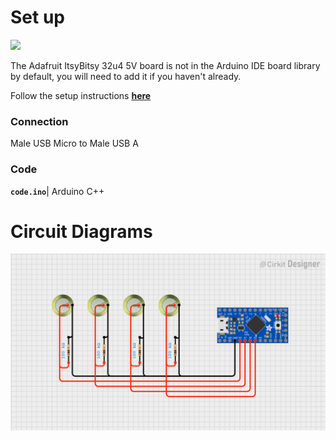 # Set up
![](https://cdn-learn.adafruit.com/assets/assets/000/049/494/large1024/development_boards_3vpinout.jpg?1513813288)

The Adafruit ItsyBitsy 32u4 5V board is not in the Arduino IDE board library by default, you will need to add it if you haven't already.

Follow the setup instructions [**here**](https://learn.adafruit.com/introducting-itsy-bitsy-32u4/arduino-ide-setup)

### Connection
Male USB Micro to Male USB A

### Code
**`code.ino`**| Arduino C++

# Circuit Diagrams

![alt text](<Adafruit Itsy Bitsy 32u4 5V.png>)